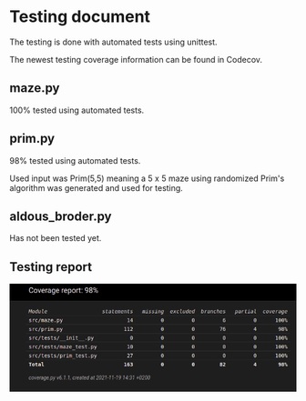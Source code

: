 # Testing document

The testing is done with automated tests using unittest.

The newest testing coverage information can be found in Codecov.

## maze.py

100% tested using automated tests.

## prim.py

98% tested using automated tests.

Used input was Prim(5,5) meaning a 5 x 5 maze using randomized Prim's algorithm was generated and used for testing.

## aldous_broder.py

Has not been tested yet.

## Testing report

![Testing report](https://github.com/Siihi/Labyrinths_tira/blob/main/documentation/pictures/testing.png)

